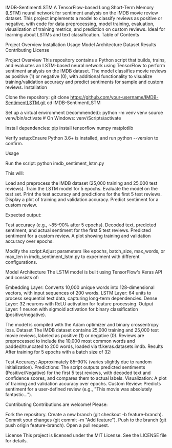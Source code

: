 IMDB-SentimentLSTM
A TensorFlow-based Long Short-Term Memory (LSTM) neural network for sentiment analysis on the IMDB movie review dataset. This project implements a model to classify reviews as positive or negative, with code for data preprocessing, model training, evaluation, visualization of training metrics, and prediction on custom reviews. Ideal for learning about LSTMs and text classification.
Table of Contents

Project Overview
Installation
Usage
Model Architecture
Dataset
Results
Contributing
License

Project Overview
This repository contains a Python script that builds, trains, and evaluates an LSTM-based neural network using TensorFlow to perform sentiment analysis on the IMDB dataset. The model classifies movie reviews as positive (1) or negative (0), with additional functionality to visualize training/validation accuracy and predict sentiments for sample and custom reviews.
Installation

Clone the repository:
git clone https://github.com/your-username/IMDB-SentimentLSTM.git
cd IMDB-SentimentLSTM


Set up a virtual environment (recommended):
python -m venv venv
source venv/bin/activate  # On Windows: venv\Scripts\activate


Install dependencies:
pip install tensorflow numpy matplotlib


Verify setup:Ensure Python 3.6+ is installed, and run python --version to confirm.


Usage

Run the script:
python imdb_sentiment_lstm.py

This will:

Load and preprocess the IMDB dataset (25,000 training and 25,000 test reviews).
Train the LSTM model for 5 epochs.
Evaluate the model on the test set.
Print the test accuracy and predictions for the first 5 test reviews.
Display a plot of training and validation accuracy.
Predict sentiment for a custom review.


Expected output:

Test accuracy (e.g., ~85–90% after 5 epochs).
Decoded text, predicted sentiment, and actual sentiment for the first 5 test reviews.
Predicted sentiment for a custom review.
A plot showing training and validation accuracy over epochs.


Modify the script:Adjust parameters like epochs, batch_size, max_words, or max_len in imdb_sentiment_lstm.py to experiment with different configurations.


Model Architecture
The LSTM model is built using TensorFlow's Keras API and consists of:

Embedding Layer: Converts 10,000 unique words into 128-dimensional vectors, with input sequences of 200 words.
LSTM Layer: 64 units to process sequential text data, capturing long-term dependencies.
Dense Layer: 32 neurons with ReLU activation for feature processing.
Output Layer: 1 neuron with sigmoid activation for binary classification (positive/negative).

The model is compiled with the Adam optimizer and binary crossentropy loss.
Dataset
The IMDB dataset contains 25,000 training and 25,000 test movie reviews, labeled as positive (1) or negative (0). Reviews are preprocessed to include the 10,000 most common words and padded/truncated to 200 words, loaded via tf.keras.datasets.imdb.
Results
After training for 5 epochs with a batch size of 32:

Test Accuracy: Approximately 85–90% (varies slightly due to random initialization).
Predictions: The script outputs predicted sentiments (Positive/Negative) for the first 5 test reviews, with decoded text and confidence scores, and compares them to actual labels.
Visualization: A plot of training and validation accuracy over epochs.
Custom Review: Predicts sentiment for a user-defined review (e.g., "This movie was absolutely fantastic...").

Contributing
Contributions are welcome! Please:

Fork the repository.
Create a new branch (git checkout -b feature-branch).
Commit your changes (git commit -m "Add feature").
Push to the branch (git push origin feature-branch).
Open a pull request.

License
This project is licensed under the MIT License. See the LICENSE file for details.
